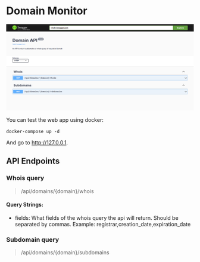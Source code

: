 # Domain Monitor

![Domain Monitor Screenshot](images/web_screenshot.png)

You can test the web app using docker:

```
docker-compose up -d
```

And go to http://127.0.0.1.

## API Endpoints

### Whois query

> /api/domains/{domain}/whois

#### Query Strings:

- fields: What fields of the whois query the api will return. Should be separated by commas.
  Example: registrar,creation_date,expiration_date

### Subdomain query

> /api/domains/{domain}/subdomains

